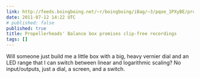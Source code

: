 ```yaml
---
link: http://feeds.boingboing.net/~r/boingboing/iBag/~3/pqoe_1PXyBE/propellerheads-balan.html
date: 2011-07-12 14:22 UTC
# published: false
published: true
title: Propellerheads' Balance box promises clip-free recordings
tags: []
---
```


Will someone just build me a little box with a big, heavy vernier dial and an LED range that I can switch between linear and logarithmic scaling? No input/outputs, just a dial, a screen, and a switch.
